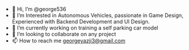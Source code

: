 - 👋 Hi, I’m @george536
- 👀 I’m Interested in Autonomous Vehicles, passionate in Game Design, Experienced with Backend Development and UI Design.
- 🌱 I’m currently working on training a self parking car model
- 💞️ I’m looking to collaborate on any project
- 📫 How to reach me georgeyazji3@gmail.com

<!---
george536/george536 is a ✨ special ✨ repository because its `README.md` (this file) appears on your GitHub profile.
You can click the Preview link to take a look at your changes.
--->
